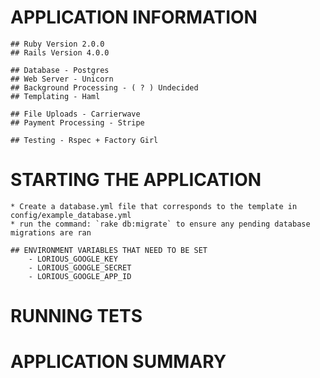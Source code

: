 # APPLICATION INFORMATION

	## Ruby Version 2.0.0
	## Rails Version 4.0.0

	## Database - Postgres
	## Web Server - Unicorn
	## Background Processing - ( ? ) Undecided
	## Templating - Haml

	## File Uploads - Carrierwave
	## Payment Processing - Stripe

	## Testing - Rspec + Factory Girl

# STARTING THE APPLICATION

	* Create a database.yml file that corresponds to the template in config/example_database.yml
	* run the command: `rake db:migrate` to ensure any pending database migrations are ran

	## ENVIRONMENT VARIABLES THAT NEED TO BE SET
		- LORIOUS_GOOGLE_KEY
		- LORIOUS_GOOGLE_SECRET
		- LORIOUS_GOOGLE_APP_ID

# RUNNING TETS

# APPLICATION SUMMARY
